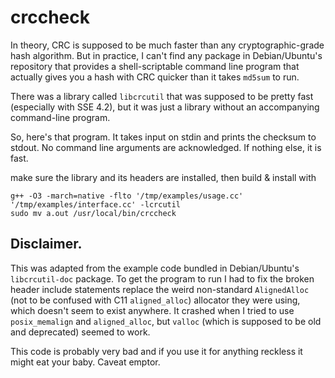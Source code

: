 # crccheck

In theory, CRC is supposed to be much faster than any cryptographic-grade hash algorithm. But in practice, I can't find any package in Debian/Ubuntu's repository that provides a shell-scriptable command line program that actually gives you a hash with CRC quicker than it takes `md5sum` to run.

There was a library called `libcrcutil` that was supposed to be pretty fast (especially with SSE 4.2), but it was just a library without an accompanying command-line program.

So, here's that program. It takes input on stdin and prints the checksum to stdout. No command line arguments are acknowledged. If nothing else, it is fast.

make sure the library and its headers are installed, then build & install with
```
g++ -O3 -march=native -flto '/tmp/examples/usage.cc' '/tmp/examples/interface.cc' -lcrcutil
sudo mv a.out /usr/local/bin/crccheck
```

## Disclaimer.
This was adapted from the example code bundled in Debian/Ubuntu's `libcrcutil-doc` package. To get the program to run I had to fix the broken header include statements replace the weird non-standard `AlignedAlloc` (not to be confused with C11 `aligned_alloc`) allocator they were using, which doesn't seem to exist anywhere. It crashed when I tried to use `posix_memalign` and `aligned_alloc`, but `valloc` (which is supposed to be old and deprecated) seemed to work.

This code is probably very bad and if you use it for anything reckless it might eat your baby. Caveat emptor.
